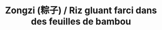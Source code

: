 ---
title: 'Zongzi (粽子) / Riz gluant farci dans des feuilles de bambou'
draft: false
tags: ['chinois', 'riz gluant', 'bambou', 'plat']
categories: ["Plats", "Chine"]
type: recipe
---